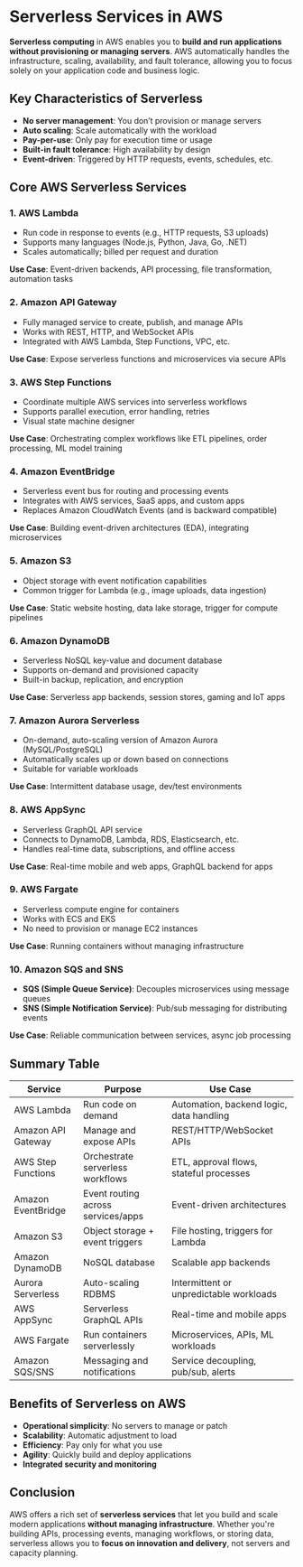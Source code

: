 # Serverless Services in AWS

**Serverless computing** in AWS enables you to **build and run applications without provisioning or managing servers**. AWS automatically handles the infrastructure, scaling, availability, and fault tolerance, allowing you to focus solely on your application code and business logic.

## Key Characteristics of Serverless

- **No server management**: You don’t provision or manage servers
- **Auto scaling**: Scale automatically with the workload
- **Pay-per-use**: Only pay for execution time or usage
- **Built-in fault tolerance**: High availability by design
- **Event-driven**: Triggered by HTTP requests, events, schedules, etc.

## Core AWS Serverless Services

### 1. **AWS Lambda**

- Run code in response to events (e.g., HTTP requests, S3 uploads)
- Supports many languages (Node.js, Python, Java, Go, .NET)
- Scales automatically; billed per request and duration

**Use Case**: Event-driven backends, API processing, file transformation, automation tasks

### 2. **Amazon API Gateway**

- Fully managed service to create, publish, and manage APIs
- Works with REST, HTTP, and WebSocket APIs
- Integrated with AWS Lambda, Step Functions, VPC, etc.

**Use Case**: Expose serverless functions and microservices via secure APIs

### 3. **AWS Step Functions**

- Coordinate multiple AWS services into serverless workflows
- Supports parallel execution, error handling, retries
- Visual state machine designer

**Use Case**: Orchestrating complex workflows like ETL pipelines, order processing, ML model training

### 4. **Amazon EventBridge**

- Serverless event bus for routing and processing events
- Integrates with AWS services, SaaS apps, and custom apps
- Replaces Amazon CloudWatch Events (and is backward compatible)

**Use Case**: Building event-driven architectures (EDA), integrating microservices

### 5. **Amazon S3**

- Object storage with event notification capabilities
- Common trigger for Lambda (e.g., image uploads, data ingestion)

**Use Case**: Static website hosting, data lake storage, trigger for compute pipelines

### 6. **Amazon DynamoDB**

- Serverless NoSQL key-value and document database
- Supports on-demand and provisioned capacity
- Built-in backup, replication, and encryption

**Use Case**: Serverless app backends, session stores, gaming and IoT apps

### 7. **Amazon Aurora Serverless**

- On-demand, auto-scaling version of Amazon Aurora (MySQL/PostgreSQL)
- Automatically scales up or down based on connections
- Suitable for variable workloads

**Use Case**: Intermittent database usage, dev/test environments

### 8. **AWS AppSync**

- Serverless GraphQL API service
- Connects to DynamoDB, Lambda, RDS, Elasticsearch, etc.
- Handles real-time data, subscriptions, and offline access

**Use Case**: Real-time mobile and web apps, GraphQL backend for apps

### 9. **AWS Fargate**

- Serverless compute engine for containers
- Works with ECS and EKS
- No need to provision or manage EC2 instances

**Use Case**: Running containers without managing infrastructure

### 10. **Amazon SQS and SNS**

- **SQS (Simple Queue Service)**: Decouples microservices using message queues
- **SNS (Simple Notification Service)**: Pub/sub messaging for distributing events

**Use Case**: Reliable communication between services, async job processing

## Summary Table

| Service            | Purpose                            | Use Case                                 |
| ------------------ | ---------------------------------- | ---------------------------------------- |
| AWS Lambda         | Run code on demand                 | Automation, backend logic, data handling |
| Amazon API Gateway | Manage and expose APIs             | REST/HTTP/WebSocket APIs                 |
| AWS Step Functions | Orchestrate serverless workflows   | ETL, approval flows, stateful processes  |
| Amazon EventBridge | Event routing across services/apps | Event-driven architectures               |
| Amazon S3          | Object storage + event triggers    | File hosting, triggers for Lambda        |
| Amazon DynamoDB    | NoSQL database                     | Scalable app backends                    |
| Aurora Serverless  | Auto-scaling RDBMS                 | Intermittent or unpredictable workloads  |
| AWS AppSync        | Serverless GraphQL APIs            | Real-time and mobile apps                |
| AWS Fargate        | Run containers serverlessly        | Microservices, APIs, ML workloads        |
| Amazon SQS/SNS     | Messaging and notifications        | Service decoupling, pub/sub, alerts      |

## Benefits of Serverless on AWS

- **Operational simplicity**: No servers to manage or patch
- **Scalability**: Automatic adjustment to load
- **Efficiency**: Pay only for what you use
- **Agility**: Quickly build and deploy applications
- **Integrated security and monitoring**

## Conclusion

AWS offers a rich set of **serverless services** that let you build and scale modern applications **without managing infrastructure**. Whether you're building APIs, processing events, managing workflows, or storing data, serverless allows you to **focus on innovation and delivery**, not servers and capacity planning.
